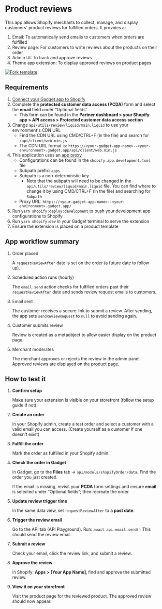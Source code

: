 # Product reviews

This app allows Shopify merchants to collect, manage, and display customers' product reviews for fulfilled orders. It provides a:

1. Email: To automatically send emails to customers when orders are fulfilled
2. Review page: For customers to write reviews about the products on their order
3. Admin UI: To track and approve reviews
4. Theme app extension: To display approved reviews on product pages

[![Fork template](https://img.shields.io/badge/Fork%20template-%233A0CFF?style=for-the-badge)](https://app.gadget.dev/auth/fork?domain=product-reviews-public-remix-ssr.gadget.app)

## Requirements

1. [Connect your Gadget app to Shopify](https://docs.gadget.dev/guides/plugins/shopify/quickstarts/shopify-quickstart)
2. Complete the **protected customer data access (PCDA)** form and select the **email** field under “Optional fields”
   - This form can be found in the **Partner dashboard > your Shopify app > API access > Protected customer data access section**
3. Change `api/utils/review/liquid/main.liquid` to use your environment's CDN URL
   - Find the CDN URL using CMD/CTRL+F (in the file) and search for `/api/client/web.min.js`
   - The CDN URL format is: `https://<your-gadget-app-name>--<your-environment>.gadget.app/api/client/web.min.js`
4. This application uses an [app proxy](https://shopify.dev/docs/apps/build/online-store/display-dynamic-data)
   - Configurations can be found in the `shopify.app.development.toml` file
   - Subpath prefix: `apps`
   - Subpath is a non-deterministic key
     - Note that the subpath will need to be changed in the `api/utils/review/liquid/main.liquid` file. You can find where to change it by using CMD/CTRL+F (in the file) and searching for `Subpath`
   - Proxy URL: `https://<your-gadget-app-name>--<your-environment>.gadget.app/`
5. Run `yarn shopify:deploy:development` to push your development app configurations to Shopify
6. Run `yarn shopify:dev` in your Gadget terminal to serve the extension
7. Ensure the extension is placed on a product template

## App workflow summary

1. Order placed

   A `requestReviewAfter` date is set on the order (a future date to follow up).

2. Scheduled action runs (hourly)

   The `email.send` action checks for fulfilled orders past their `requestReviewAfter` date and sends review request emails to customers.

3. Email sent

   The customer receives a secure link to submit a review. After sending, the app sets `sendReviewRequest` to `null` to avoid sending again.

4. Customer submits review

   Review is created as a metaobject to allow easier display on the product page.

5. Merchant moderates

   The merchant approves or rejects the review in the admin panel. Approved reviews are displayed on the product page.

## How to test it

1. **Confirm setup**

   Make sure your extension is visible on your storefront (follow the setup guide if not).

2. **Create an order**

   In your Shopify admin, create a test order and select a customer with a valid email you can access.
   (Create yourself as a customer if one doesn't exist)

3. **Fulfill the order**

   Mark the order as fulfilled in your Shopify admin.

4. **Check the order in Gadget**

   In Gadget, go to the **Files** tab → `api/models/shopifyOrder/data`.
   Find the order you just created.

   If the email is missing, revisit your **PCDA** form settings and ensure **email** is selected under “Optional fields”; then recreate the order.

5. **Update review trigger time**

   In the same data view, set `requestReviewAfter` to a **past date**.

6. **Trigger the review email**

   Go to the API tab (API Playground).
   Run: `await api.email.send()`
   This should send the review email.

7. **Submit a review**

   Check your email, click the review link, and submit a review.

8. **Approve the review**

   In Shopify: **Apps > [Your App Name]**, find and approve the submitted review.

9. **View it on your storefront**

   Visit the product page for the reviewed product.
   The approved review should now appear.
